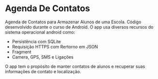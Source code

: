 # Agenda De Contatos
Agenda de Contatos para Armazenar Alunos de uma Escola.
Código desenvolvido durante o curso de Android.
O app usa diversos recursos do sistema operacional android como:
- Persistência com SQLite
- Requisição HTTPS com Rertorno em JSON
- Fragment
- Camera, GPS, SMS e Ligações

O app tem o propósito de manter contatos de alunos e recuperar suas informações de contato e localização.
